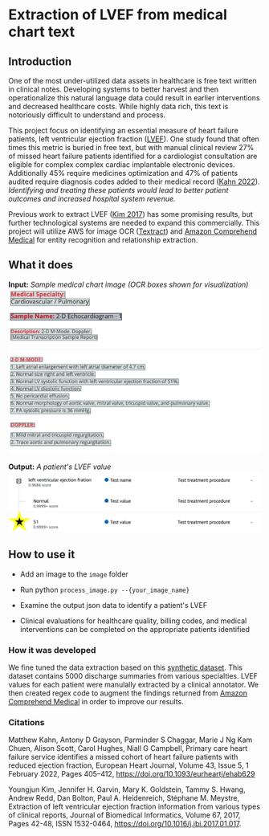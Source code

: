 # Extraction of LVEF from medical chart text

## Introduction
One of the most under-utilized data assets in healthcare is free text written in clinical notes.  Developing systems to better harvest and then operationalize this natural language data could result in earlier interventions and decreased healthcare costs. While highly data rich, this text is notoriously difficult to understand and process. 

This project focus on identifying an essential measure of heart failure patients, left ventricular ejection fraction ([LVEF](https://my.clevelandclinic.org/health/articles/16950-ejection-fraction#:~:text=Left%20ventricular%20ejection%20fraction%20(LVEF,left%20side%20of%20the%20heart))). One study found that often times this metric is buried in free text, but with manual clinical review 27% of missed heart failure patients identified for a cardiologist consultation are eligible for complex complex cardiac implantable electronic devices.  Additionally 45% require medicines optimization and 47% of patients audited require diagnosis codes added to their medical record ([Kahn 2022](https://doi.org/10.1093/eurheartj/ehab629)). *Identifying and treating these patients would lead to better patient outcomes and increased hospital system revenue.*

Previous work to extract LVEF ([Kim 2017](https://www.sciencedirect.com/science/article/pii/S1532046417300205)) has some promising results, but further technological systems are needed to expand this commercially. This project will utilize AWS for image OCR ([Textract](https://aws.amazon.com/textract/)) and [Amazon Comprehend Medical](https://docs.aws.amazon.com/comprehend-medical/index.html) for entity recognition and relationship extraction.

## What it does
**Input:** _Sample medical chart image (OCR boxes shown for visualization)_
![Alt text](images/sample_1.png?raw=true)

**Output:** _A patient's LVEF value_
![Alt text](images/output1.png?raw=true)

## How to use it
* Add an image to the `image` folder

* Run python `process_image.py --{your_image_name}`

* Examine the output json data to identify a patient's LVEF

* Clinical evaluations for healthcare quality, billing codes, and medical interventions can be completed on the appropriate patients identified 

### How it was developed
We fine tuned the data extraction based on this [synthetic dataset](https://www.kaggle.com/datasets/tboyle10/medicaltranscriptions).  This dataset contains 5000 discharge summaries from various specialties. LVEF values for each patient were manulally extracted by a clinical annotator.  We then created regex code to augment the findings returned from [Amazon Comprehend Medical](https://docs.aws.amazon.com/comprehend-medical/index.html) in order to improve our results.

### Citations
Matthew Kahn, Antony D Grayson, Parminder S Chaggar, Marie J Ng Kam Chuen, Alison Scott, Carol Hughes, Niall G Campbell, Primary care heart failure service identifies a missed cohort of heart failure patients with reduced ejection fraction, European Heart Journal, Volume 43, Issue 5, 1 February 2022, Pages 405–412, https://doi.org/10.1093/eurheartj/ehab629

Youngjun Kim, Jennifer H. Garvin, Mary K. Goldstein, Tammy S. Hwang, Andrew Redd, Dan Bolton, Paul A. Heidenreich, Stéphane M. Meystre,
Extraction of left ventricular ejection fraction information from various types of clinical reports,
Journal of Biomedical Informatics,
Volume 67,
2017,
Pages 42-48,
ISSN 1532-0464,
https://doi.org/10.1016/j.jbi.2017.01.017.

